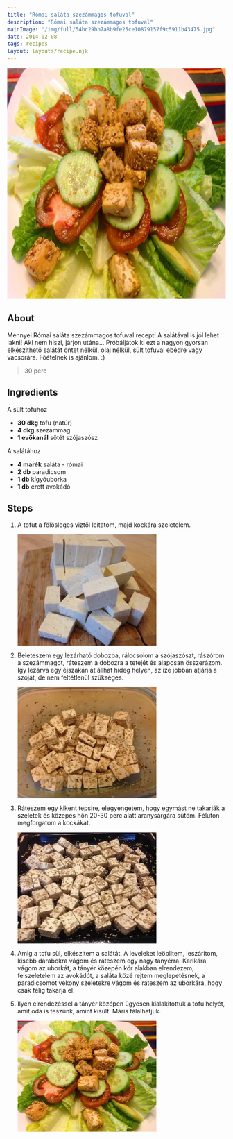 ```yaml
---
title: "Római saláta szezámmagos tofuval"
description: "Római saláta szezámmagos tofuval"
mainImage: "/img/full/54bc29bb7a8b9fe25ce10879157f9c5911b43475.jpg"
date: 2014-02-08
tags: recipes
layout: layouts/recipe.njk
---
```

                            
<p align="center"><a href="https://cookpad.com/hu/receptek/1924000-romai-salata-szezammagos-tofuval" rel="Recipe source page"><img width="751" height="532" src="/img/full/54bc29bb7a8b9fe25ce10879157f9c5911b43475.jpg"/></a></p>

## About
Mennyei Római saláta szezámmagos tofuval recept! A salátával is jól lehet lakni! Aki nem hiszi, járjon utána... Próbáljátok ki ezt a nagyon gyorsan elkészithető salátát öntet nélkül, olaj nélkül, sült tofuval ebédre vagy vacsorára. Főételnek is ajánlom. :)

> 30 perc 

## Ingredients

A sült tofuhoz
* **30 dkg** tofu (natúr)
* **4 dkg** szezámmag
* **1 evőkanál** sötét szójaszósz

A salátához
* **4 marék** saláta - római
* **2 db** paradicsom
* **1 db** kígyóuborka
* **1 db** érett avokádó

## Steps

1. A tofut a fölösleges viztől leitatom, majd kockára szeletelem.
 
    <p><img width="320" height="256" align="left" src="/img/full/cc2cb9b58e0ae8d21ab77b9ff01c3e4f3caa52c6.jpg"/></p><div style="clear: both"/>

2. Beleteszem egy lezárható dobozba, rálocsolom a szójaszószt, rászórom a szezámmagot, ráteszem a dobozra a tetejét és alaposan összerázom. Igy lezárva egy éjszakán át állhat hideg helyen, az ize jobban átjárja a szóját, de nem feltétlenül szükséges.
 
    <p><img width="320" height="256" align="left" src="/img/full/f08c163f39337542d2b3c64aa94872728c3ea901.jpg"/></p><div style="clear: both"/>

3. Ráteszem egy kikent tepsire, elegyengetem, hogy egymást ne takarják a szeletek és közepes hőn 20-30 perc alatt aranysárgára sütöm. Féluton megforgatom a kockákat.
 
    <p><img width="320" height="256" align="left" src="/img/full/4f96250f0d0f63edec5270b82f6c2abd3644a135.jpg"/></p><div style="clear: both"/>

4. Amig a tofu sül, elkészitem a salátát. A leveleket leöblitem, leszáritom, kisebb darabokra vágom és ráteszem egy nagy tányérra. Karikára vágom az uborkát, a tányér közepén kör alakban elrendezem, felszeletelem az avokádót, a saláta közé rejtem meglepetésnek, a paradicsomot vékony szeletekre vágom és ráteszem az uborkára, hogy csak félig takarja el.
 
    <div style="clear: both"/>

5. Ilyen elrendezéssel a tányér középen ügyesen kialakitottuk a tofu helyét, amit oda is teszünk, amint kisült. Máris tálalhatjuk.
 
    <p><img width="320" height="256" align="left" src="/img/full/877dfe10d48f6faeade4645ea154559269c3bf70.jpg"/></p><div style="clear: both"/>

